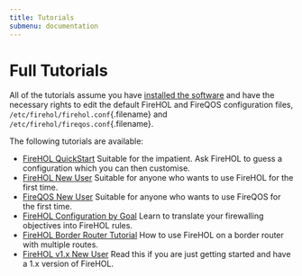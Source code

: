 ```yaml
---
title: Tutorials
submenu: documentation
---
```


Full Tutorials
==============

All of the tutorials assume you have [installed the
software](/installing/) and have the necessary rights to edit the
default FireHOL and FireQOS configuration files,
`/etc/firehol/firehol.conf`{.filename} and
`/etc/firehol/fireqos.conf`{.filename}.

The following tutorials are available:

<div class="list-with-header">

-   [FireHOL QuickStart](/tutorial/firehol-quickstart) Suitable for the
    impatient. Ask FireHOL to guess a configuration which you can then
    customise.
-   [FireHOL New User](/tutorial/firehol-new-user) Suitable for anyone
    who wants to use FireHOL for the first time.
-   [FireQOS New User](/tutorial/fireqos-new-user) Suitable for anyone
    who wants to use FireQOS for the first time.
-   [FireHOL Configuration by Goal](/tutorial/firehol-by-goal) Learn to
    translate your firewalling objectives into FireHOL rules.
-   [FireHOL Border Router Tutorial](/tutorial/firehol-border-router)
    How to use FireHOL on a border router with multiple routes.
-   [FireHOL v1.x New User](/tutorial/firehol-v1) Read this if you are
    just getting started and have a 1.x version of FireHOL.

</div>
